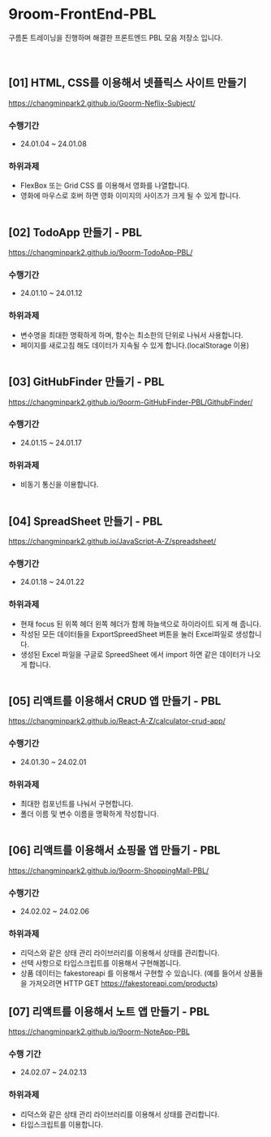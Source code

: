 # 9room-FrontEnd-PBL

구름톤 트레이닝을 진행하며 해결한 프론트엔드 PBL 모음 저장소 입니다.  
<br><br>

## [01] HTML, CSS를 이용해서 넷플릭스 사이트 만들기
https://changminpark2.github.io/Goorm-Neflix-Subject/

### 수행기간
* 24.01.04 ~ 24.01.08

### 하위과제
* FlexBox 또는 Grid CSS 를 이용해서 영화를 나열합니다.
* 영화에 마우스로 호버 하면 영화 이미지의 사이즈가 크게 될 수 있게 합니다.
<br><br>

## [02] TodoApp 만들기 - PBL
https://changminpark2.github.io/9oorm-TodoApp-PBL/

### 수행기간
* 24.01.10 ~ 24.01.12

### 하위과제
* 변수명을 최대한 명확하게 하며, 함수는 최소한의 단위로 나눠서 사용합니다.
* 페이지를 새로고침 해도 데이터가 지속될 수 있게 합니다.(localStorage 이용)
<br><br>

## [03] GitHubFinder 만들기 - PBL
https://changminpark2.github.io/9oorm-GitHubFinder-PBL/GithubFinder/

### 수행기간
* 24.01.15 ~ 24.01.17

### 하위과제
* 비동기 통신을 이용합니다.
<br><br>

## [04] SpreadSheet 만들기 - PBL
https://changminpark2.github.io/JavaScript-A-Z/spreadsheet/

### 수행기간
* 24.01.18 ~ 24.01.22

### 하위과제
* 현재 focus 된 위쪽 헤더 왼쪽 헤더가 함께 하늘색으로 하이라이트 되게 해 줍니다.
* 작성된 모든 데이터들을 ExportSpreedSheet 버튼을 눌러 Excel파일로 생성합니다.
* 생성된 Excel 파일을 구글로 SpreedSheet 에서 import 하면 같은 데이터가 나오게 합니다. 
<br><br>

## [05] 리액트를 이용해서 CRUD 앱 만들기 - PBL
https://changminpark2.github.io/React-A-Z/calculator-crud-app/

### 수행기간
* 24.01.30 ~ 24.02.01

### 하위과제
* 최대한 컴포넌트를 나눠서 구현합니다.
* 폴더 이름 및 변수 이름을 명확하게 작성합니다.
<br><br>

## [06] 리액트를 이용해서 쇼핑몰 앱 만들기 - PBL
https://changminpark2.github.io/9oorm-ShoppingMall-PBL/

### 수행기간
* 24.02.02 ~ 24.02.06

### 하위과제
* 리덕스와 같은 상태 관리 라이브러리를 이용해서 상태를 관리합니다.
* 선택 사항으로 타입스크립트를 이용해서 구현해봅니다.
* 상품 데이터는 fakestoreapi 를 이용해서 구현할 수 있습니다. (예를 들어서 상품들을 가져오려면 HTTP GET https://fakestoreapi.com/products)

## [07] 리액트를 이용해서 노트 앱 만들기 - PBL
https://changminpark2.github.io/9oorm-NoteApp-PBL 

### 수행 기간
* 24.02.07 ~ 24.02.13

### 하위과제
* 리덕스와 같은 상태 관리 라이브러리를 이용해서 상태를 관리합니다.
* 타입스크립트를 이용합니다.
